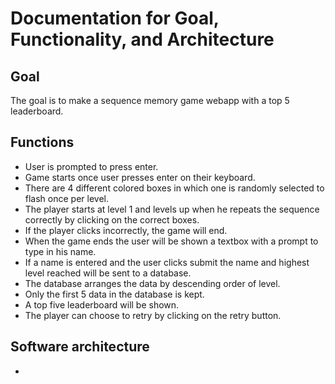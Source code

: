 
# Documentation for Goal, Functionality, and Architecture

## Goal

The goal is to make a sequence memory game webapp with a top 5 leaderboard.

## Functions

- User is prompted to press enter.
- Game starts once user presses enter on their keyboard.  
- There are 4 different colored boxes in which one is randomly selected to flash once per level.  
- The player starts at level 1 and levels up when he repeats the sequence correctly by clicking on the correct boxes.
- If the player clicks incorrectly, the game will end.  
- When the game ends the user will be shown a textbox with a prompt to type in his name.
- If a name is entered and the user clicks submit the name and highest level reached will be sent to a database.
- The database arranges the data by descending order of level.
- Only the first 5 data in the database is kept.
- A top five leaderboard will be shown.  
- The player can choose to retry by clicking on the retry button.

## Software architecture

-
